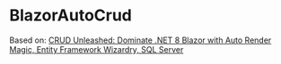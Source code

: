# BlazorAutoCrud

Based on:
[CRUD Unleashed: Dominate .NET 8 Blazor with Auto Render Magic, Entity Framework Wizardry, SQL Server](https://www.youtube.com/watch?v=zv2gdqxZmFs)
